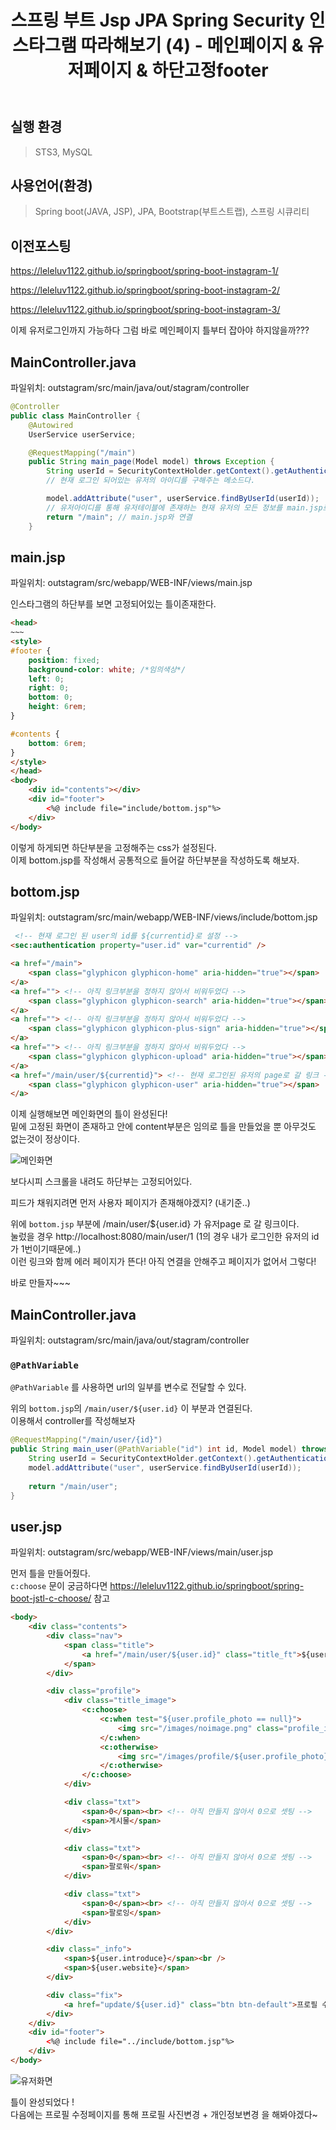 ﻿---
title: "스프링 부트 Jsp JPA Spring Security 인스타그램 따라해보기 (4) - 메인페이지 & 유저페이지 & 하단고정footer"
categories: springboot
comments: true
---

## 실행 환경
 > STS3, MySQL

## 사용언어(환경)
 > Spring boot(JAVA, JSP), JPA, Bootstrap(부트스트랩), 스프링 시큐리티

## 이전포스팅  
<https://leleluv1122.github.io/springboot/spring-boot-instagram-1/>

<https://leleluv1122.github.io/springboot/spring-boot-instagram-2/>

<https://leleluv1122.github.io/springboot/spring-boot-instagram-3/>




이제 유저로그인까지 가능하다  그럼 바로 메인페이지 틀부터 잡아야 하지않을까???  


## MainController.java
 파일위치: outstagram/src/main/java/out/stagram/controller

```java
@Controller
public class MainController {
	@Autowired
	UserService userService;

	@RequestMapping("/main")
	public String main_page(Model model) throws Exception {
		String userId = SecurityContextHolder.getContext().getAuthentication().getName();
		// 현재 로그인 되어있는 유저의 아이디를 구해주는 메소드다.

		model.addAttribute("user", userService.findByUserId(userId)); 
		// 유저아이디를 통해 유저테이블에 존재하는 현재 유저의 모든 정보를 main.jsp로 보내준다.
		return "/main"; // main.jsp와 연결
	}
```


## main.jsp
 파일위치: outstagram/src/webapp/WEB-INF/views/main.jsp

인스타그램의 하단부를 보면 고정되어있는 틀이존재한다.

```html
<head>
~~~
<style>
#footer {
	position: fixed;
	background-color: white; /*임의색상*/
	left: 0;
	right: 0;
	bottom: 0;
	height: 6rem;
}

#contents {
	bottom: 6rem;
}
</style>
</head>
<body>
	<div id="contents"></div>
	<div id="footer">
		<%@ include file="include/bottom.jsp"%>
	</div>
</body>
```

이렇게 하게되면 하단부분을 고정해주는 css가 설정된다.  
이제 bottom.jsp를 작성해서 공통적으로 들어갈 하단부분을 작성하도록 해보자.  

## bottom.jsp
 파일위치: outstagram/src/main/webapp/WEB-INF/views/include/bottom.jsp

```html
 <!-- 현재 로그인 된 user의 id를 ${currentid}로 설정 -->
<sec:authentication property="user.id" var="currentid" />

<a href="/main">
	<span class="glyphicon glyphicon-home" aria-hidden="true"></span>
</a>
<a href=""> <!-- 아직 링크부분을 정하지 않아서 비워두었다 -->
	<span class="glyphicon glyphicon-search" aria-hidden="true"></span>
</a>
<a href=""> <!-- 아직 링크부분을 정하지 않아서 비워두었다 -->
	<span class="glyphicon glyphicon-plus-sign" aria-hidden="true"></span>
</a>
<a href=""> <!-- 아직 링크부분을 정하지 않아서 비워두었다 -->
	<span class="glyphicon glyphicon-upload" aria-hidden="true"></span>
</a>
<a href="/main/user/${currentid}"> <!-- 현재 로그인된 유저의 page로 갈 링크 -->
	<span class="glyphicon glyphicon-user" aria-hidden="true"></span>
</a>
```

이제 실행해보면 메인화면의 틀이 완성된다!  
밑에 고정된 화면이 존재하고 안에 content부분은 임의로 틀을 만들었을 뿐 아무것도 없는것이 정상이다.  

![메인화면](../../../assets/4-1.JPG)

보다시피 스크롤을 내려도 하단부는 고정되어있다.  


피드가 채워지려면 먼저 사용자 페이지가 존재해야겠지? (내기준..)  

위에 `bottom.jsp` 부분에 /main/user/${user.id} 가 유저page 로 갈 링크이다.  
눌렀을 경우 http://localhost:8080/main/user/1 (1의 경우 내가 로그인한 유저의 id가 1번이기때문에..)  
이런 링크와 함께 에러 페이지가 뜬다! 아직 연결을 안해주고 페이지가 없어서 그렇다!  

바로 만들자~~~  


## MainController.java
 파일위치: outstagram/src/main/java/out/stagram/controller

### `@PathVariable`
 `@PathVariable` 를 사용하면 url의 일부를 변수로 전달할 수 있다.

위의 `bottom.jsp`의  `/main/user/${user.id}` 이 부분과 연결된다.  
이용해서 controller를 작성해보자  

```java
@RequestMapping("/main/user/{id}")
public String main_user(@PathVariable("id") int id, Model model) throws Exception {
	String userId = SecurityContextHolder.getContext().getAuthentication().getName();
	model.addAttribute("user", userService.findByUserId(userId));
	
	return "/main/user";
}
```

## user.jsp
 파일위치: outstagram/src/webapp/WEB-INF/views/main/user.jsp

먼저 틀을 만들어줬다.  
`c:choose` 문이 궁금하다면 <https://leleluv1122.github.io/springboot/spring-boot-jstl-c-choose/>  참고  

```html
<body>
	<div class="contents">
		<div class="nav">
			<span class="title"> 
				<a href="/main/user/${user.id}" class="title_ft">${user.userId}</a>
			</span>
		</div>

		<div class="profile">
			<div class="title_image">
				<c:choose>
					<c:when test="${user.profile_photo == null}">
						<img src="/images/noimage.png" class="profile_image">
					</c:when>
					<c:otherwise>
						<img src="/images/profile/${user.profile_photo}" class="profile_image">
					</c:otherwise>
				</c:choose>
			</div>

			<div class="txt">
				<span>0</span><br> <!-- 아직 만들지 않아서 0으로 셋팅 -->
				<span>게시물</span>
			</div>

			<div class="txt">
				<span>0</span><br> <!-- 아직 만들지 않아서 0으로 셋팅 -->
				<span>팔로워</span>
			</div>

			<div class="txt">
				<span>0</span><br> <!-- 아직 만들지 않아서 0으로 셋팅 -->
				<span>팔로잉</span>
			</div>
		</div>

		<div class="_info">
			<span>${user.introduce}</span><br /> 
			<span>${user.website}</span>
		</div>

		<div class="fix">
			<a href="update/${user.id}" class="btn btn-default">프로필 수정</a>
		</div>
	</div>
	<div id="footer">
		<%@ include file="../include/bottom.jsp"%>
	</div>
</body>
```

![유저화면](../../../assets/4-2.JPG)

틀이 완성되었다 !  
다음에는 프로필 수정페이지를 통해 프로필 사진변경 + 개인정보변경 을 해봐야겠다~